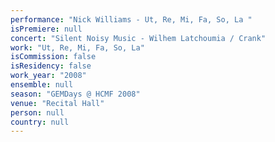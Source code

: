 ```yaml
---
performance: "Nick Williams - Ut, Re, Mi, Fa, So, La "
isPremiere: null
concert: "Silent Noisy Music - Wilhem Latchoumia / Crank"
work: "Ut, Re, Mi, Fa, So, La"
isCommission: false
isResidency: false
work_year: "2008"
ensemble: null
season: "GEMDays @ HCMF 2008"
venue: "Recital Hall"
person: null
country: null
---
```


